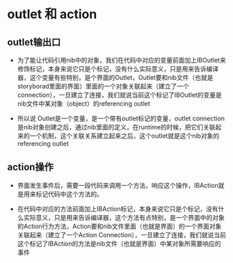 # outlet 和 action

## outlet输出口

+ 为了能让代码引用nib中的对象，我们在代码中对应的变量前面加上IBOutlet来修饰标记，本身来说它只是个标记，没有什么实际意义，只是用来告诉编译器，这个变量有些特别，是个界面的Outlet，Outlet要和nib文件（也就是storyborad里面的界面）里面的一个对象关联起来（建立了一个connection），一旦建立了连接，我们就说当前这个标记了IBOutlet的变量是nib文件中某对象（object）的referencing outlet

+ 所以说 Outlet是一个变量，是一个带有outlet标记的变量，outlet connection是nib对象创建之后，通过nib里面的定义，在runtime的时候，把它们关联起来的一个机制，这个关联关系建立起来之后，这个outlet就是这个nib对象的referencing outlet

## action操作

+ 界面发生事件后，需要一段代码来调用一个方法，响应这个操作，IBAction就是用来标记代码中这个方法的。

+ 在代码中对应的方法前面加上IBAction标记，本身来说它只是个标记，没有什么实际意义，只是用来告诉编译器，这个方法有点特别，是一个界面中的对象的Action行为方法，Action要和nib文件里面（也就是界面）的一个界面对象关联起来（建立了一个Action Connection），一旦建立了连接，我们就说当前这个标记了IBAction的方法是nib文件（也就是界面）中某对象所需要响应的事件

